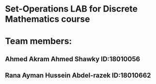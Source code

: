 # Set-Operations LAB for Discrete Mathematics course

# Team members:

## Ahmed Akram Ahmed Shawky ID:18010056
## Rana Ayman Hussein Abdel-razek ID:18010662
